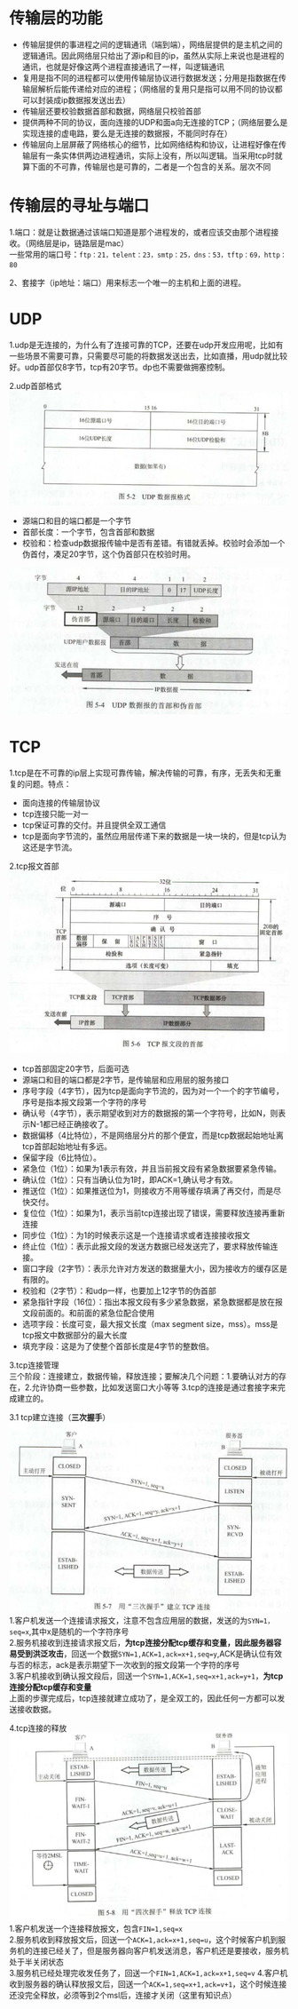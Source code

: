 # 传输层的功能  
- 传输层提供的事进程之间的逻辑通讯（端到端），网络层提供的是主机之间的逻辑通讯。因此网络层只给出了源ip和目的ip，虽然从实际上来说也是进程的通讯，也就是好像这两个进程直接通讯了一样，叫逻辑通讯
- 复用是指不同的进程都可以使用传输层协议进行数据发送；分用是指数据在传输层解析后能传递给对应的进程；（网络层的复用只是指可以用不同的协议都可以封装成ip数据报发送出去）
- 传输层还要校验数据首部和数据，网络层只校验首部
- 提供两种不同的协议，面向连接的UDP和面a向无连接的TCP；（网络层要么是实现连接的虚电路，要么是无连接的数据报，不能同时存在）  
- 传输层向上层屏蔽了网络核心的细节，比如网络结构和协议，让进程好像在传输层有一条实体供两边进程通讯，实际上没有，所以叫逻辑。当采用tcp时就算下面的不可靠，传输层也是可靠的，二者是一个包含的关系。层次不同

# 传输层的寻址与端口  
1.端口：就是让数据通过该端口知道是那个进程发的，或者应该交由那个进程接收。（网络层是ip，链路层是mac）  
一些常用的端口号：`ftp：21，telent：23，smtp：25，dns：53，tftp：69，http：80`  

2、套接字（ip地址：端口）用来标志一个唯一的主机和上面的进程。  

# UDP  
1.udp是无连接的，为什么有了连接可靠的TCP，还要在udp开发应用呢，比如有一些场景不需要可靠，只需要尽可能的将数据发送出去，比如直播，用udp就比较好。udp首部仅8字节，tcp有20字节。dp也不需要做拥塞控制。  

2.udp首部格式  
![udp首部](https://github.com/781303842/Mainstudy/blob/master/ALLIMG/udp.png)  
- 源端口和目的端口都是一个字节
- 首部长度：一个字节，包含首部和数据
- 校验和：检查udp数据报传输中是否有差错。有错就丢掉。校验时会添加一个伪首付，凑足20字节，这个伪首部只在校验时用。  

![伪首部](https://github.com/781303842/Mainstudy/blob/master/ALLIMG/%E4%BC%AA%E9%A6%96%E9%83%A8.png)  


# TCP  
1.tcp是在不可靠的ip层上实现可靠传输，解决传输的可靠，有序，无丢失和无重复的问题。特点：
- 面向连接的传输层协议  
- tcp连接只能一对一
- tcp保证可靠的交付。并且提供全双工通信
- tcp是面向字节流的，虽然应用层传递下来的数据是一块一块的，但是tcp认为这还是字节流。  

2.tcp报文首部  
![tcp首部](https://github.com/781303842/Mainstudy/blob/master/ALLIMG/tcp%E9%A6%96%E9%83%A8.png)  
- tcp首部固定20字节，后面可选
- 源端口和目的端口都是2字节，是传输层和应用层的服务接口
- 序号字段（4字节），因为tcp是面向字节流的，因为对一个一个的字节编号，序号是指本报文段第一个字符的序号
- 确认号（4字节），表示期望收到对方的数据报的第一个字符号，比如N，则表示N-1都已经正确接收了。
- 数据偏移（4比特位），不是网络层分片的那个便宜，而是tcp数据起始地址离tcp首部起始地址有多远。  
- 保留字段（6比特位）。
- 紧急位（1位）：如果为1表示有效，并且当前报文段有紧急数据要紧急传输。
- 确认位（1位）：只有当确认位为1时，即ACK=1,确认号才有效。
- 推送位（1位）：如果推送位为1，则接收方不用等缓存填满了再交付，而是尽快交付。
- 复位位（1位）：如果为1，表示当前tcp连接出现了错误，需要释放连接再重新连接
- 同步位（1位）：为1的时候表示这是一个连接请求或者连接接收报文
- 终止位（1位）：表示此报文段的发送方数据已经发送完了，要求释放传输连接。
- 窗口字段（2字节）：表示允许对方发送的数据量大小，因为接收方的缓存区是有限的。
- 校验和（2字节）：和udp一样，也要加上12字节的伪首部
- 紧急指针字段（16位）：指出本报文段有多少紧急数据，紧急数据都是放在报文段前面的。和前面的紧急位配合使用
- 选项字段：长度可变，最大报文长度（max segment size，mss）。mss是tcp报文中数据部分的最大长度
- 填充字段：这是为了使整个首部长度是4字节的整数倍。  

3.tcp连接管理  
三个阶段：连接建立，数据传输，释放连接；要解决几个问题：1.要确认对方的存在，2.允许协商一些参数，比如发送窗口大小等等 3.tcp的连接是通过套接字来完成建立的。  

3.1 tcp建立连接（**三次握手**）  
![三次握手](https://github.com/781303842/Mainstudy/blob/master/ALLIMG/%E4%B8%89%E6%AC%A1%E6%8F%A1%E6%89%8B.png)  
1.客户机发送一个连接请求报文，注意不包含应用层的数据，发送的为`SYN=1，seq=x`,其中x是随机的一个字符序号  
2.服务机接收到连接请求报文后，**为tcp连接分配tcp缓存和变量，因此服务器容易受到洪泛攻击**，回送一个数据`SYN=1,ACK=1,ack=x+1,seq=y`,ACK是确认位有效与否的标志，ack是表示期望下一次收到的报文段第一个字符的序号  
3.客户机接收到确认报文段后，回送一个`SYN=1,ACK=1,seq=x+1,ack=y+1`，**为tcp连接分配tcp缓存和变量**  
上面的步骤完成后，tcp连接就建立成功了，是全双工的，因此任何一方都可以发送接收数据。  

4.tcp连接的释放  
![tcp连接的释放](https://github.com/781303842/Mainstudy/blob/master/ALLIMG/4%E6%AC%A1%E6%8C%A5%E6%89%8B.png)   
1.客户机发送一个连接释放报文，包含`FIN=1,seq=x`  
2.服务机收到释放报文后，回送一个`ACK=1,ack=x+1,seq=u`，这个时候客户机到服务机的连接已经关了，但是服务器向客户机发送消息，客户机还是要接收，服务机处于半关闭状态  
3.服务机已经处理完收发任务了，回送一个`FIN=1,ACK=1,ack=x+1,seq=v`
4.客户机收到服务器的确认释放报文后，回送一个`ACK=1,seq=x+1,ack=v+1`，这个时候连接还没完全释放，必须等到2个msl后，连接才关闭（这里有知识点）  

